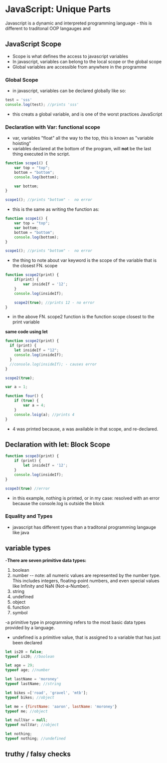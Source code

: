 # JavaScript: Unique Parts

Javascript is a dynamic and interpreted programming language - this is different to traditonal OOP langauges and 

## JavaScript Scope

- Scope is what defines the access to javascript variables
- In javascript, variables can belong to the local scope or the global scope
- Global variables are accessible from anywhere in the programme

### Global Scope

- in javascript, variables can be declared globally like so:

```javascript
test = 'sss'
console.log(test); //prints 'sss'
```
- this creats a global variable, and is one of the worst practices JavaScript

### Declaration with Var: functional scope 

- var, variables "float" all the way to the top, this is known as "variable hoisting" 
- variables declared at the bottom of the program, will **not** be the last thing executed in the script.

```javascript
function scope1() {
    var top = "top";
    bottom = "bottom";
    console.log(bottom);

    var bottom;
}

scope1(); //prints "bottom" -  no error
```
- this is the same as writing the function as:

```javascript
function scope1() {
    var top = "top";
    var bottom;
    bottom = "bottom";
    console.log(bottom);
}

scope1(); //prints "bottom" -  no error
```

- the thing to note about var keyword is the scope of the variable that is the closest FN. scope

```javascript
function scope2(print) {
    if(print) {
        var insideIf = '12';
    }
    console.log(insideIf);

    scope2(true); //prints 12 - no error
}
```

- in the above FN. scope2 function is the function scope closest to the print variable

**same code using let**

```javascript
function scope2(print) {
  if (print) {
    let insideIf = "12";
    console.log(insideIf);
  }
  //console.log(insideIf); - causes error
}

scope2(true);
```

```javascript
var a = 1;

function four() {
    if (true) {
        var a = 4;
    }
    console.loig(a); //prints 4
}
```

- 4 was printed because, a was available in that scope, and re-declared.


## Declaration with let: Block Scope

```javascript
function scope3(print) {
    if (print) {
        let insideIf = '12';
    }
    console.log(insideIf);
}

scope3(true) //error
```

- in this example, nothing is printed, or in my case: resolved with an error because the console.log is outside the block

### Equality and Types

- javascript has different types than a traditonal programming langauge like java

## variable types

-**There are seven primitive data types:**

1. boolean
2. number 
-- note: all numeric values are represented by the number type. This includes integers, floating-point numbers, and even special values like Infinity and NaN (Not-a-Number).
3. string
4. undefined
5. object
6. function
7. symbol

-a primitive type in programming refers to the most basic data types provided by a language.

- undefined is a primitive value, that is assigned to a variable that has just been declared

```javascript
let is20 = false;
typeof is20; //boolean

let age = 29;
typeof age; //number 

let lastName = 'moroney'
typeof lastName; //string

let bikes =['road', 'gravel', 'mtb'];
typeof bikes; //object

let me = {firstName: 'aaron', lastName: 'moroney'}
typeof me; //object

let nullVar = null;
typeof nullVar; //object

let nothing;
typeof nothing; //undefined
```

## truthy / falsy checks

